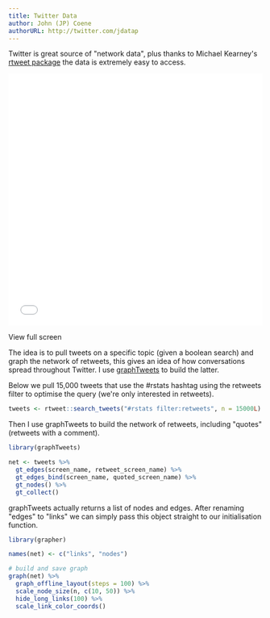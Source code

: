 ```yaml
---
title: Twitter Data
author: John (JP) Coene
authorURL: http://twitter.com/jdatap
---
```


Twitter is great source of "network data", plus thanks to Michael Kearney's [rtweet package](https://github.com/ropensci/rtweet) the data is extremely easy to access.

<embed src="../../../../img/grapher.html" width = "100%" height = 500>

<a class="button">View full screen</a>

The idea is to pull tweets on a specific topic (given a boolean search) and graph the network of retweets, this gives an idea of how conversations spread throughout Twitter. I use [graphTweets](http://graphtweets.john-coene.com/) to build the latter.

Below we pull 15,000 tweets that use the #rstats hashtag using the retweets filter to optimise the query (we're only interested in retweets).

```r
tweets <- rtweet::search_tweets("#rstats filter:retweets", n = 15000L)
```

Then I use graphTweets to build the network of retweets, including "quotes" (retweets with a comment).

```r
library(graphTweets)

net <- tweets %>% 
  gt_edges(screen_name, retweet_screen_name) %>% 
  gt_edges_bind(screen_name, quoted_screen_name) %>% 
  gt_nodes() %>% 
  gt_collect()
```

graphTweets actually returns a list of nodes and edges. After renaming "edges" to "links" we can simply pass this object straight to our initialisation function.

```r
library(grapher)

names(net) <- c("links", "nodes")

# build and save graph
graph(net) %>% 
  graph_offline_layout(steps = 100) %>% 
  scale_node_size(n, c(10, 50)) %>% 
  hide_long_links(100) %>% 
  scale_link_color_coords()
```